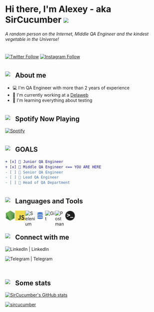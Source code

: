 # Hi there, I'm Alexey - aka SirCucumber <img width="26px" src="https://cdn.discordapp.com/emojis/755772772298260550.png?size=96" />

###### _A random person on the Internet, Middle QA Engineer and the kindest vegetable in the Universe!_ </p>

#

[![Twitter Follow](https://img.shields.io/twitter/follow/_SirCucumber?color=green&logo=Twitter&style=for-the-badge)](https://twitter.com/intent/follow?screen_name=_SirCucumber)
[![Instagram Follow](https://img.shields.io/twitter/follow/_SirCucumber?color=green&logo=Instagram&style=for-the-badge)](https://instagram.com/_sircucumber)

#

## **About me** <img  align="left" width="32px" src="https://cdn.discordapp.com/emojis/695036932182376468.png?size=96" />

- 💻 I'm QA Engineer with more than 2 years of experience
- 🏢 I'm currently working at a [Delaweb][worksite]
- 📖 I'm learning everything about testing

#

## **Spotify Now Playing** <img align="left" width="32px" src="https://cdn.discordapp.com/emojis/695037044568752204.png?size=96" />

[![Spotify](https://github-spotify.herokuapp.com/)](https://open.spotify.com/user/SirCucumber)

#

## **GOALS** <img align="left" width="32px" src="https://cdn.discordapp.com/emojis/695037044040138813.png?size=96" />

```diff
+ [x] 👶 Junior QA Engineer
+ [x] 👦 Middle QA Engineer <== YOU ARE HERE
- [ ] 🧑 Senior QA Engineer
- [ ] 👨 Lead QA Engineer
- [ ] 🧔 Head of QA Department
```

#

## **Languages and Tools** <img align="left" width="32px" src="https://cdn.discordapp.com/emojis/696709254274482207.png?size=96" />

<img align="left" alt="Node.js" width="32px" src="https://raw.githubusercontent.com/github/explore/80688e429a7d4ef2fca1e82350fe8e3517d3494d/topics/nodejs/nodejs.png" />
<img align="left" alt="JavaScript" width="32px" src="https://raw.githubusercontent.com/github/explore/80688e429a7d4ef2fca1e82350fe8e3517d3494d/topics/javascript/javascript.png" />
<img align="left" alt="Selenium" width="32px" src="https://raw.githubusercontent.com/detain/svg-logos/780f25886640cef088af994181646db2f6b1a3f8/svg/selenium-logo.svg" />
<img align="left" alt="SQL" width="32px" src="https://raw.githubusercontent.com/github/explore/80688e429a7d4ef2fca1e82350fe8e3517d3494d/topics/sql/sql.png" />
<img align="left" alt="Git" width="32px" src="https://www.vectorlogo.zone/logos/git-scm/git-scm-icon.svg" />
<img align="left" alt="Postman" width="32px" src="https://avatars.githubusercontent.com/u/10251060?s=200&v=4" />
<img align="left" alt="Terminal" width="32px" src="https://raw.githubusercontent.com/github/explore/80688e429a7d4ef2fca1e82350fe8e3517d3494d/topics/terminal/terminal.png" />
<br />
<br />

#

## **Connect with me** <img align="left" width="32px" src="https://cdn.discordapp.com/emojis/695037043956252673.png?size=96" />

[<img align="left" alt="LinkedIn | LinkedIn" src="https://img.shields.io/badge/LinkedIn-0077B5?style=for-the-badge&logo=linkedin&logoColor=white" />][linkedin]
<br>

[<img align="left" alt="Telegram | Telegram" src="https://img.shields.io/badge/Telegram-2CA5E0?style=for-the-badge&logo=telegram&logoColor=white" />][telegram]
<br>
<br>

#

## **Some stats** <img align="left" width="32px" src="https://cdn.discordapp.com/emojis/696709252277862513.png?size=96" />

[![SirCucumber's GitHub stats](https://github-readme-stats.vercel.app/api?username=SirCucumber&show_icons=true&theme=chartreuse-dark)](https://github.com/SirCucumber)

<p align="left"> <a href="https://github.com/ryo-ma/github-profile-trophy"><img src="https://github-profile-trophy.vercel.app/?username=sircucumber&theme=matrix" alt="sircucumber" /></a> </p>

[worksite]: https://delaweb.ru
[twitter]: https://twitter.com/_SirCucumber
[instagram]: https://instagram.com/_sircucumber
[linkedin]: https://linkedin.com/in/SirCucumber
[telegram]: https://t.me/SirCucumber
